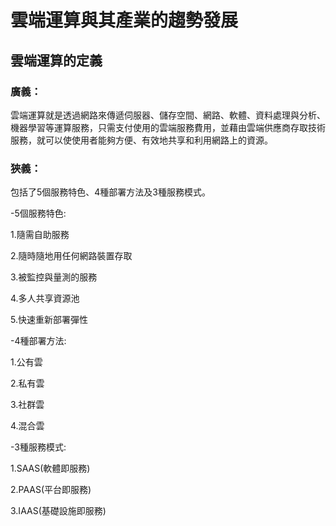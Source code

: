 # 雲端運算與其產業的趨勢發展

## 雲端運算的定義

### 廣義：
雲端運算就是透過網路來傳遞伺服器、儲存空間、網路、軟體、資料處理與分析、機器學習等運算服務，只需支付使用的雲端服務費用，並藉由雲端供應商存取技術服務，就可以使使用者能夠方便、有效地共享和利用網路上的資源。

### 狹義：
包括了5個服務特色、4種部署方法及3種服務模式。
<p>
-5個服務特色:
<p>
1.隨需自助服務
<p>
2.隨時隨地用任何網路裝置存取
<p>
3.被監控與量測的服務
<p>
4.多人共享資源池
<p>
5.快速重新部署彈性

-4種部署方法:
<p>
1.公有雲
<p>
2.私有雲
<p>
3.社群雲
<p>
4.混合雲

-3種服務模式:
<p>
1.SAAS(軟體即服務)
<p>
2.PAAS(平台即服務)
<p>
3.IAAS(基礎設施即服務)


